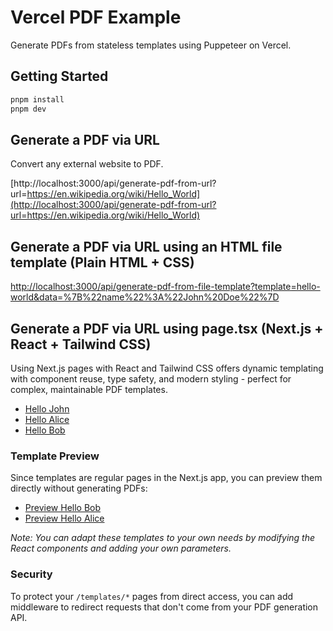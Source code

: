 # Vercel PDF Example

Generate PDFs from stateless templates using Puppeteer on Vercel.

## Getting Started

```bash
pnpm install
pnpm dev
```

## Generate a PDF via URL

Convert any external website to PDF.

[http://localhost:3000/api/generate-pdf-from-url?url=https://en.wikipedia.org/wiki/Hello_World](http://localhost:3000/api/generate-pdf-from-url?url=https://en.wikipedia.org/wiki/Hello_World)

## Generate a PDF via URL using an HTML file template (Plain HTML + CSS)

[http://localhost:3000/api/generate-pdf-from-file-template?template=hello-world&data=%7B%22name%22%3A%22John%20Doe%22%7D](http://localhost:3000/api/generate-pdf-from-file-template?template=hello-world&data=%7B%22name%22%3A%22John%20Doe%22%7D)

## Generate a PDF via URL using page.tsx (Next.js + React + Tailwind CSS)

Using Next.js pages with React and Tailwind CSS offers dynamic templating with component reuse, type safety, and modern styling - perfect for complex, maintainable PDF templates.

- [Hello John](http://localhost:3000/api/generate-pdf-from-url?url=http://localhost:3000/templates/hello-world?name=John)
- [Hello Alice](http://localhost:3000/api/generate-pdf-from-url?url=http://localhost:3000/templates/hello-world?name=Alice)
- [Hello Bob](http://localhost:3000/api/generate-pdf-from-url?url=http://localhost:3000/templates/hello-world?name=Bob)

### Template Preview

Since templates are regular pages in the Next.js app, you can preview them directly without generating PDFs:

- [Preview Hello Bob](http://localhost:3000/templates/hello-world?name=Bob)
- [Preview Hello Alice](http://localhost:3000/templates/hello-world?name=Alice)

_Note: You can adapt these templates to your own needs by modifying the React components and adding your own parameters._

### Security

To protect your `/templates/*` pages from direct access, you can add middleware to redirect requests that don't come from your PDF generation API.
